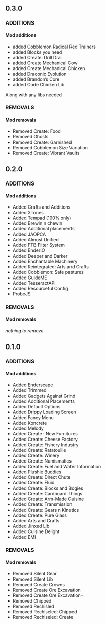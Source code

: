 ## 0.3.0
### ADDITIONS

#### Mod additions
- added Cobblemon Radical Red Trainers
- added Blocks you need
- added Create: Drill Drai
- added Create Mechanical Cow
- added Create Mechanical Chicken
- added Draconic Evolution
- added Brandon’s Core
- added Code Chidken Lib

Along with any libs needed

### REMOVALS

#### Mod removals
- Removed Create: Food
- Removed Ghosts
- Removed Create: Garnished
- Removed Cobblemon Size Variation
- Removed Create: Vibrant Vaults


## 0.2.0
### ADDITIONS

#### Mod additions
- Added Crafts and Additions
- Added XTones
- Added Tempad (100% only)
- Added Brewin n chewin
- Added Additional placements
- Added JAOPCA
- Added Almost Unified
- Added FTB Filter System
- Added EnderIO
- Added Deeper and Darker
- Added Enchantable Machinery
- Added Reintegrated: Arts and Crafts
- Added Cobblemon: Safe pastures
- Added GuideME
- Added TesseractAPI
- Added Resourceful Config
- ProbeJS

### REMOVALS

#### Mod removals
*nothing to remove*

## 0.1.0
### ADDITIONS

#### Mod additions
- Added Enderscape
- Added Trimmed
- Added Gadgets Against Grind
- Added Additional Placements
- Added Default Options
- Added Drippy Loading Screen
- Added Fancy Menu
- Added Koncrete
- Added Melody
- Added Create : New Furnitures
- Added Create: Cheese Factory
- Added Create: Fishery Industry
- Added Create: Ratatouille
- Added Create: Winery
- Added Create: Numismatics
- Added Create: Fuel and Water Information
- Added Plushie Buddies
- Added Create: Direct Chute
- Added Create: Fluid
- Added Create: Blocks and Bogies
- Added Create: Cardboard Things
- Added Create: Arm-Made Cuisine
- Added Create: Transmission
- Added Create: Gears n Kinetics
- Added Create: Pure Glass
- Added Arts and Crafts
- Added Jinxed Lib
- Added Cuisine Delight
- Added EMI


### REMOVALS

#### Mod removals
- Removed Silent Gear
- Removed Silent Lib
- Removed Create Crowns
- Removed Create Ore Excavation
- Removed Create Ore Excavation+
- Removed Chipped
- Removed Rechisled
- Removed Rechiseled: Chipped
- Removed Rechiseled: Create 
